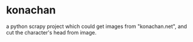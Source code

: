 # konachan
a python scrapy project which could get images from "konachan.net", and cut the character's head from image.
